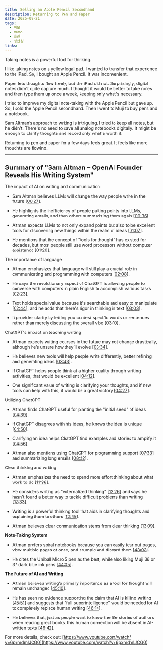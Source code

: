 ```yaml
---
title: Selling an Apple Pencil Secondhand
description: Returning to Pen and Paper
date: 2025-09-21
tags:
  - 메모
  - memo
  - 습관
  - 생산성
links:
---
```

Taking notes is a powerful tool for thinking.

I like taking notes on a yellow legal pad. I wanted to transfer that experience to the iPad. So, I bought an Apple Pencil. It was inconvenient.

Paper lets thoughts flow freely, but the iPad did not. Surprisingly, digital notes didn’t quite capture much. I thought it would be better to take notes and then type them up once a week, keeping only what's necessary.

I tried to improve my digital note-taking with the Apple Pencil but gave up. So, I sold the Apple Pencil secondhand. Then I went to Muji to buy pens and a notebook.

Sam Altman’s approach to writing is intriguing. I tried to keep all notes, but he didn’t. There's no need to save all analog notebooks digitally. It might be enough to clarify thoughts and record only what's worth it.

Returning to pen and paper for a few days feels great. It feels like more thoughts are flowing.

---

## Summary of "Sam Altman – OpenAI Founder Reveals His Writing System"

The impact of AI on writing and communication

- Sam Altman believes LLMs will change the way people write in the future [[00:27](http://www.youtube.com/watch?v=6pxmdmlJCG0&t=27)].

- He highlights the inefficiency of people putting points into LLMs, generating emails, and then others summarizing them again [[00:36](http://www.youtube.com/watch?v=6pxmdmlJCG0&t=36)].

- Altman expects LLMs to not only expand points but also to be excellent tools for discovering new things within the realm of ideas [[01:07](http://www.youtube.com/watch?v=6pxmdmlJCG0&t=67)].

- He mentions that the concept of "tools for thought" has existed for decades, but most people still use word processors without computer assistance [[01:20](http://www.youtube.com/watch?v=6pxmdmlJCG0&t=80)].

The importance of language

- Altman emphasizes that language will still play a crucial role in communicating and programming with computers [[02:08](http://www.youtube.com/watch?v=6pxmdmlJCG0&t=128)].

- He says the revolutionary aspect of ChatGPT is allowing people to converse with computers in plain English to accomplish various tasks [[02:23](http://www.youtube.com/watch?v=6pxmdmlJCG0&t=143)].

- Text holds special value because it's searchable and easy to manipulate [[02:44](http://www.youtube.com/watch?v=6pxmdmlJCG0&t=164)], and he adds that there's rigor in thinking in text [[03:03](http://www.youtube.com/watch?v=6pxmdmlJCG0&t=183)].

- It provides clarity by letting you contest specific words or sentences rather than merely discussing the overall vibe [[03:10](http://www.youtube.com/watch?v=6pxmdmlJCG0&t=190)].

ChatGPT's impact on teaching writing

- Altman expects writing courses in the future may not change drastically, although he’s unsure how they’ll evolve [[03:34](http://www.youtube.com/watch?v=6pxmdmlJCG0&t=214)].

- He believes new tools will help people write differently, better refining and generating ideas [[03:43](http://www.youtube.com/watch?v=6pxmdmlJCG0&t=223)].

- If ChatGPT helps people think at a higher quality through writing activities, that would be excellent [[04:12](http://www.youtube.com/watch?v=6pxmdmlJCG0&t=252)].

- One significant value of writing is clarifying your thoughts, and if new tools can help with this, it would be a great victory [[04:27](http://www.youtube.com/watch?v=6pxmdmlJCG0&t=267)].

Utilizing ChatGPT

- Altman finds ChatGPT useful for planting the "initial seed" of ideas [[04:39](http://www.youtube.com/watch?v=6pxmdmlJCG0&t=279)].

- If ChatGPT disagrees with his ideas, he knows the idea is unique [[04:50](http://www.youtube.com/watch?v=6pxmdmlJCG0&t=290)].

- Clarifying an idea helps ChatGPT find examples and stories to amplify it [[04:56](http://www.youtube.com/watch?v=6pxmdmlJCG0&t=296)].

- Altman also mentions using ChatGPT for programming support [[07:33](http://www.youtube.com/watch?v=6pxmdmlJCG0&t=453)] and summarizing long emails [[08:22](http://www.youtube.com/watch?v=6pxmdmlJCG0&t=502)].

Clear thinking and writing

- Altman emphasizes the need to spend more effort thinking about what work to do [[11:36](http://www.youtube.com/watch?v=6pxmdmlJCG0&t=696)].

- He considers writing as "externalized thinking" [[12:26](http://www.youtube.com/watch?v=6pxmdmlJCG0&t=746)] and says he hasn’t found a better way to tackle difficult problems than writing [[12:33](http://www.youtube.com/watch?v=6pxmdmlJCG0&t=753)].

- Writing is a powerful thinking tool that aids in clarifying thoughts and explaining them to others [[12:45](http://www.youtube.com/watch?v=6pxmdmlJCG0&t=765)].

- Altman believes clear communication stems from clear thinking [[13:09](http://www.youtube.com/watch?v=6pxmdmlJCG0&t=789)].

**Note-Taking System**

- Altman prefers spiral notebooks because you can easily tear out pages, view multiple pages at once, and crumple and discard them [[43:03](http://www.youtube.com/watch?v=6pxmdmlJCG0&t=2583)].

- He cites the Uniball Micro 5 pen as the best, while also liking Muji 36 or 37 dark blue ink pens [[44:05](http://www.youtube.com/watch?v=6pxmdmlJCG0&t=2645)].

**The Future of AI and Writing**

- Altman believes writing’s primary importance as a tool for thought will remain unchanged [[45:10](http://www.youtube.com/watch?v=6pxmdmlJCG0&t=2710)].

- He has seen no evidence supporting the claim that AI is killing writing [[45:51](http://www.youtube.com/watch?v=6pxmdmlJCG0&t=2751)] and suggests that "full superintelligence" would be needed for AI to completely replace human writing [[46:14](http://www.youtube.com/watch?v=6pxmdmlJCG0&t=2774)].

- He believes that, just as people want to know the life stories of authors when reading great books, this human connection will be absent in AI-written texts [[46:42](http://www.youtube.com/watch?v=6pxmdmlJCG0&t=2802)].

For more details, check out: [https://www.youtube.com/watch?v=6pxmdmlJCG0](https://www.youtube.com/watch?v=6pxmdmlJCG0)